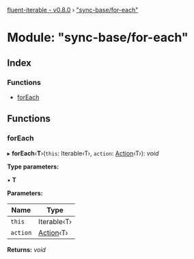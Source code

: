 [fluent-iterable - v0.8.0](../README.md) › ["sync-base/for-each"](_sync_base_for_each_.md)

# Module: "sync-base/for-each"

## Index

### Functions

* [forEach](_sync_base_for_each_.md#foreach)

## Functions

###  forEach

▸ **forEach**‹**T**›(`this`: Iterable‹T›, `action`: [Action](../interfaces/_types_.action.md)‹T›): *void*

**Type parameters:**

▪ **T**

**Parameters:**

Name | Type |
------ | ------ |
`this` | Iterable‹T› |
`action` | [Action](../interfaces/_types_.action.md)‹T› |

**Returns:** *void*
